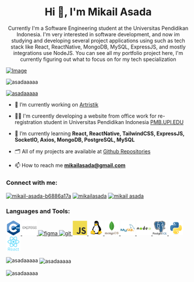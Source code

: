<h1 align="center">Hi 👋, I'm Mikail Asada</h1>

<p align="center">Currently I'm a Software Engineering student at the Universitas Pendidikan Indonesia. I'm very interested in software development, and now im studying and developing several project applications using such as tech stack like React, ReactNative, MongoDB, MySQL, ExpressJS, and mostly integrations use NodeJS. You can see all my portfolio project here, I'm currently figuring out what to focus on for my tech specialization</p>

[![Image](https://holopin.me/asada)](https://holopin.io/@asada)

<p align="left"> <img src="https://komarev.com/ghpvc/?username=asadaaaaa&label=Profile%20views&color=0e75b6&style=flat" alt="asadaaaaa" /> </p>

<p align="left"> <a href="https://github.com/ryo-ma/github-profile-trophy"><img src="https://github-profile-trophy.vercel.app/?username=asadaaaaa" alt="asadaaaaa" /></a> </p>

- 🔭 I’m currently working on [Artristik](https://artristik.co.id)

- 👨‍💻 I'm cureently developing a website from office work for re-registration student in Universitas Pendidikan Indonesia [PMB.UPI.EDU](http://app.pmb.upi.edu/smm-barat/public/beranda)

- 🌱 I’m currently learning **React, ReactNative, TailwindCSS, ExpressJS, SocketIO, Axios, MongoDB, PostgreSQL, MySQL**

- 🗂️ All of my projects are available at [Github Repositories](https://github.com/Asadaaaaa?tab=repositories)

- 📫 How to reach me **mikailasada@gmail.com**

<h3 align="left">Connect with me:</h3>
<p align="left">
<a href="https://linkedin.com/in/mikail-asada-b6886a17a" target="blank"><img align="center" src="https://raw.githubusercontent.com/rahuldkjain/github-profile-readme-generator/master/src/images/icons/Social/linked-in-alt.svg" alt="mikail-asada-b6886a17a" height="30" width="40" /></a>
<a href="https://instagram.com/mikailasada" target="blank"><img align="center" src="https://raw.githubusercontent.com/rahuldkjain/github-profile-readme-generator/master/src/images/icons/Social/instagram.svg" alt="mikailasada" height="30" width="40" /></a>
<a href="https://www.youtube.com/c/mikail asada" target="blank"><img align="center" src="https://raw.githubusercontent.com/rahuldkjain/github-profile-readme-generator/master/src/images/icons/Social/youtube.svg" alt="mikail asada" height="30" width="40" /></a>
</p>

<h3 align="left">Languages and Tools:</h3>
<p align="left"> <a href="https://www.w3schools.com/cpp/" target="_blank" rel="noreferrer"> <img src="https://raw.githubusercontent.com/devicons/devicon/master/icons/cplusplus/cplusplus-original.svg" alt="cplusplus" width="40" height="40"/> </a> <a href="https://expressjs.com" target="_blank" rel="noreferrer"> <img src="https://raw.githubusercontent.com/devicons/devicon/master/icons/express/express-original-wordmark.svg" alt="express" width="40" height="40"/> </a> <a href="https://www.figma.com/" target="_blank" rel="noreferrer"> <img src="https://www.vectorlogo.zone/logos/figma/figma-icon.svg" alt="figma" width="40" height="40"/> </a> <a href="https://git-scm.com/" target="_blank" rel="noreferrer"> <img src="https://www.vectorlogo.zone/logos/git-scm/git-scm-icon.svg" alt="git" width="40" height="40"/> </a> <a href="https://developer.mozilla.org/en-US/docs/Web/JavaScript" target="_blank" rel="noreferrer"> <img src="https://raw.githubusercontent.com/devicons/devicon/master/icons/javascript/javascript-original.svg" alt="javascript" width="40" height="40"/> </a> <a href="https://www.linux.org/" target="_blank" rel="noreferrer"> <img src="https://raw.githubusercontent.com/devicons/devicon/master/icons/linux/linux-original.svg" alt="linux" width="40" height="40"/> </a> <a href="https://www.mongodb.com/" target="_blank" rel="noreferrer"> <img src="https://raw.githubusercontent.com/devicons/devicon/master/icons/mongodb/mongodb-original-wordmark.svg" alt="mongodb" width="40" height="40"/> </a> <a href="https://www.mysql.com/" target="_blank" rel="noreferrer"> <img src="https://raw.githubusercontent.com/devicons/devicon/master/icons/mysql/mysql-original-wordmark.svg" alt="mysql" width="40" height="40"/> </a> <a href="https://nodejs.org" target="_blank" rel="noreferrer"> <img src="https://raw.githubusercontent.com/devicons/devicon/master/icons/nodejs/nodejs-original-wordmark.svg" alt="nodejs" width="40" height="40"/> </a> <a href="https://www.postgresql.org" target="_blank" rel="noreferrer"> <img src="https://raw.githubusercontent.com/devicons/devicon/master/icons/postgresql/postgresql-original-wordmark.svg" alt="postgresql" width="40" height="40"/> </a> <a href="https://www.python.org" target="_blank" rel="noreferrer"> <img src="https://raw.githubusercontent.com/devicons/devicon/master/icons/python/python-original.svg" alt="python" width="40" height="40"/> </a> <a href="https://reactjs.org/" target="_blank" rel="noreferrer"> <img src="https://raw.githubusercontent.com/devicons/devicon/master/icons/react/react-original-wordmark.svg" alt="react" width="40" height="40"/> </a> </p>

<p><img align="left" src="https://github-readme-stats.vercel.app/api/top-langs?username=asadaaaaa&show_icons=true&locale=en&layout=compact" alt="asadaaaaa" /></p>

<p>&nbsp;<img align="center" src="https://github-readme-stats.vercel.app/api?username=asadaaaaa&show_icons=true&locale=en" alt="asadaaaaa" /></p>

<p><img align="center" src="https://github-readme-streak-stats.herokuapp.com/?user=asadaaaaa&" alt="asadaaaaa" /></p>
